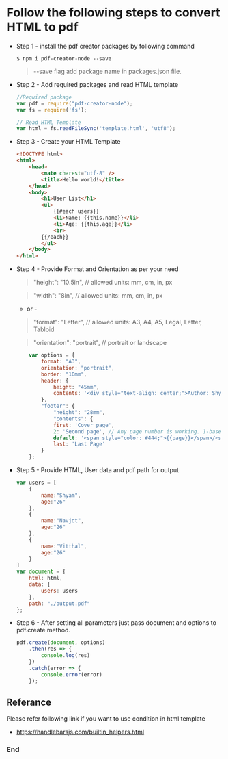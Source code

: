 # Follow the following steps to convert HTML to pdf

- Step 1 - install the pdf creator packages by following command

    `$ npm i pdf-creator-node --save`

    > --save flag add  package name in packages.json file.

- Step 2 - Add required packages and read HTML template

    ```javascript
    //Required package
    var pdf = require("pdf-creator-node");
    var fs = require('fs');

    // Read HTML Template
    var html = fs.readFileSync('template.html', 'utf8');
    ```

- Step 3 - Create your HTML Template

    ```html
    <!DOCTYPE html>
    <html>
        <head>
            <mate charest="utf-8" />
            <title>Hello world!</title>
        </head>
        <body>
            <h1>User List</h1>
            <ul>
                {{#each users}}
                <li>Name: {{this.name}}</li>
                <li>Age: {{this.age}}</li>
                <br>
            {{/each}}
            </ul>
        </body>
    </html>
    ```

- Step 4 - Provide Format and Orientation as per your need

    >"height": "10.5in",        // allowed units: mm, cm, in, px

    >"width": "8in",            // allowed units: mm, cm, in, px

    - or -

    >"format": "Letter",        // allowed units: A3, A4, A5, Legal, Letter, Tabloid

    >"orientation": "portrait", // portrait or landscape

    ```javascript
        var options = {
            format: "A3",
            orientation: "portrait",
            border: "10mm",
            header: {
                height: "45mm",
                contents: '<div style="text-align: center;">Author: Shyam Hajare</div>'
            },
            "footer": {
                "height": "28mm",
                "contents": {
                first: 'Cover page',
                2: 'Second page', // Any page number is working. 1-based index
                default: '<span style="color: #444;">{{page}}</span>/<span>{{pages}}</span>', // fallback value
                last: 'Last Page'
            }
        };
    ```

- Step 5 - Provide HTML, User data and pdf path for output

    ```javascript
    var users = [
        {
            name:"Shyam",
            age:"26"
        },
        {
            name:"Navjot",
            age:"26"
        },
        {
            name:"Vitthal",
            age:"26"
        }
    ]
    var document = {
        html: html,
        data: {
            users: users
        },
        path: "./output.pdf"
    };
    ```

- Step 6 - After setting all parameters just pass document and options to pdf.create method.

    ```javascript
    pdf.create(document, options)
        .then(res => {
            console.log(res)
        })
        .catch(error => {
            console.error(error)
        });
    ```

## Referance

Please refer following link if you want to use condition in html template

- https://handlebarsjs.com/builtin_helpers.html

### End
